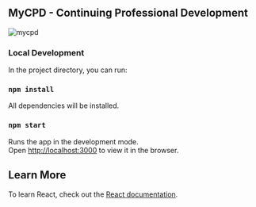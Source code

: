 ## MyCPD - Continuing Professional Development

![mycpd](https://user-images.githubusercontent.com/17013371/64925397-5d1d0900-d809-11e9-990e-95cbc62916a3.jpg)


### Local Development

In the project directory, you can run:

### `npm install`

All dependencies will be installed.

### `npm start`

Runs the app in the development mode.<br>
Open [http://localhost:3000](http://localhost:3000) to view it in the browser.


## Learn More

To learn React, check out the [React documentation](https://reactjs.org/).

